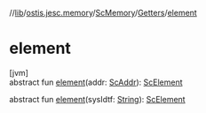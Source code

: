 //[lib](../../../../index.md)/[ostis.jesc.memory](../../index.md)/[ScMemory](../index.md)/[Getters](index.md)/[element](element.md)

# element

[jvm]\
abstract fun [element](element.md)(addr: [ScAddr](../../../ostis.jesc.client.model.addr/-sc-addr/index.md)): [ScElement](../../../ostis.jesc.memory.element/-sc-element/index.md)

abstract fun [element](element.md)(sysIdtf: [String](https://kotlinlang.org/api/latest/jvm/stdlib/kotlin/-string/index.html)): [ScElement](../../../ostis.jesc.memory.element/-sc-element/index.md)
